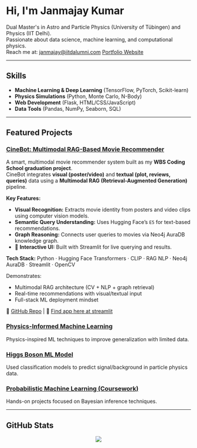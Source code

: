 # Hi, I'm Janmajay Kumar

Dual Master's in Astro and Particle Physics (University of Tübingen) and Physics (IIT Delhi).  
Passionate about data science, machine learning, and computational physics.  
 Reach me at: janmajay@iitdalumni.com
 [Portfolio Website](https://janmajay.de/)

---

## Skills
- **Machine Learning & Deep Learning** (TensorFlow, PyTorch, Scikit-learn)
- **Physics Simulations** (Python, Monte Carlo, N-Body)
- **Web Development** (Flask, HTML/CSS/JavaScript)
- **Data Tools** (Pandas, NumPy, Seaborn, SQL)

---

##  Featured Projects
###  [CineBot: Multimodal RAG-Based Movie Recommender](https://github.com/QED137/CineBot)

A smart, multimodal movie recommender system built as my **WBS Coding School graduation project**.  
CineBot integrates **visual (poster/video)** and **textual (plot, reviews, queries)** data using a **Multimodal RAG (Retrieval-Augmented Generation)** pipeline.

 **Key Features:**
- **Visual Recognition:** Extracts movie identity from posters and video clips using computer vision models.
-  **Semantic Query Understanding:** Uses Hugging Face’s `E5` for text-based recommendations.
-  **Graph Reasoning:** Connects user queries to movies via Neo4j AuraDB knowledge graph.
- 📲 **Interactive UI:** Built with Streamlit for live querying and results.

**Tech Stack:** Python · Hugging Face Transformers · CLIP · RAG NLP · Neo4j AuraDB · Streamlit · OpenCV

 Demonstrates:
- Multimodal RAG architecture (CV + NLP + graph retrieval)
- Real-time recommendations with visual/textual input
- Full-stack ML deployment mindset

🔗 [GitHub Repo](https://github.com/QED137/CineBot) | 🎥 [Find app here at streamlit](https://qed137-cinebot-app-yvadoa.streamlit.app/)




###  [Physics-Informed Machine Learning](https://github.com/QED137/PIML)
Physics-inspired ML techniques to improve generalization with limited data.

###  [Higgs Boson ML Model](https://github.com/QED137/HiggsBosonML)
Used classification models to predict signal/background in particle physics data.
<!--
###  [Full-Stack Job Board App](https://github.com/QED137/FlaskOnReplit)
Flask app with MySQL backend for job search and applications.  
🔗 [Live Demo](https://web-development-with-flask.onrender.com/)
-->
###  [Probabilistic Machine Learning (Coursework)](https://github.com/QED137/Probabilistic-Machine-Learning)
Hands-on projects focused on Bayesian inference techniques.

---
##  GitHub Stats
<p align="center">
 

  <img src="https://github-readme-streak-stats.herokuapp.com?user=QED137&theme=solarized-dark&border_radius=6" />
 

</p>
